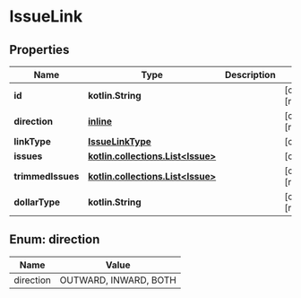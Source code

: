 
# IssueLink

## Properties
Name | Type | Description | Notes
------------ | ------------- | ------------- | -------------
**id** | **kotlin.String** |  |  [optional] [readonly]
**direction** | [**inline**](#Direction) |  |  [optional] [readonly]
**linkType** | [**IssueLinkType**](IssueLinkType.md) |  |  [optional]
**issues** | [**kotlin.collections.List&lt;Issue&gt;**](Issue.md) |  |  [optional]
**trimmedIssues** | [**kotlin.collections.List&lt;Issue&gt;**](Issue.md) |  |  [optional] [readonly]
**dollarType** | **kotlin.String** |  |  [optional] [readonly]


<a id="Direction"></a>
## Enum: direction
Name | Value
---- | -----
direction | OUTWARD, INWARD, BOTH



